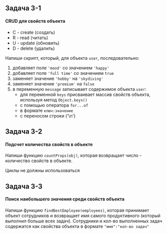 ## Задача 3-1

#### CRUD для свойств объекта

- С - create (создать)
- R - read (читать)
- U - update (обновить)
- D - delete (удалить)

Напиши скрипт, который, для объекта `user`, последовательно:

1.  добавляет поле `'mood'` со значением `'happy'`
2.  добавляет поле `'full time'` со значением `true`
3.  заменяет значение `'hobby'` на `'skydiving'`
4.  заменяет значение `'premium'` на `false`
5.  в переменную `message` записывает содержимое объекта `user`:
    - для переменной `keys` присваивает массив свойств объекта, используя метод
      `Object.keys()`
    - с помощью оператора `for...of`
    - в формате `ключ:значение`
    - c переносом строки ('\n')

## Задача 3-2

#### Подсчет количества свойств в объекте

Напиши функцию `countProps(obj)`, которая возвращает число - количество свойств
в объекте.

Циклы не должны использоваться

## Задача 3-3

#### Поиск наибольшего значения среди свойств объекта

Напиши функцию `findBestEmployee(employees)`, которая принимает объект
сотрудников и возвращает имя самого продуктивного (который выполнил больше всех
задач). Сотрудники и кол-во выполненных задач содержатся как свойства объекта в
формате `"имя":"кол-во задач"`
